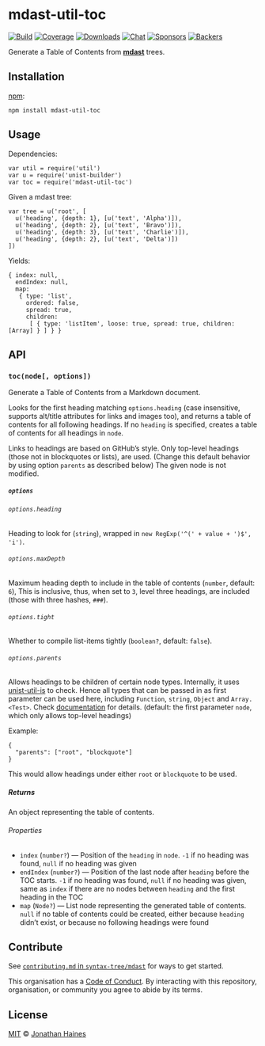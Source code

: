mdast-util-toc
==============

[![Build](https://img.shields.io/travis/syntax-tree/mdast-util-toc.svg)](https://travis-ci.org/syntax-tree/mdast-util-toc) [![Coverage](https://img.shields.io/codecov/c/github/syntax-tree/mdast-util-toc.svg)](https://codecov.io/github/syntax-tree/mdast-util-toc) [![Downloads](https://img.shields.io/npm/dm/mdast-util-toc.svg)](https://www.npmjs.com/package/mdast-util-toc) [![Chat](https://img.shields.io/badge/join%20the%20community-on%20spectrum-7b16ff.svg)](https://spectrum.chat/unified/remark) [![Sponsors](https://opencollective.com/unified/sponsors/badge.svg)](https://opencollective.com/unified) [![Backers](https://opencollective.com/unified/backers/badge.svg)](https://opencollective.com/unified)

Generate a Table of Contents from **[mdast](https://github.com/syntax-tree/mdast)** trees.

Installation
------------

[npm](https://docs.npmjs.com/cli/install):

    npm install mdast-util-toc

Usage
-----

Dependencies:

    var util = require('util')
    var u = require('unist-builder')
    var toc = require('mdast-util-toc')

Given a mdast tree:

    var tree = u('root', [
      u('heading', {depth: 1}, [u('text', 'Alpha')]),
      u('heading', {depth: 2}, [u('text', 'Bravo')]),
      u('heading', {depth: 3}, [u('text', 'Charlie')]),
      u('heading', {depth: 2}, [u('text', 'Delta')])
    ])

Yields:

    { index: null,
      endIndex: null,
      map: 
       { type: 'list',
         ordered: false,
         spread: true,
         children: 
          [ { type: 'listItem', loose: true, spread: true, children: [Array] } ] } }

API
---

### `toc(node[, options])`

Generate a Table of Contents from a Markdown document.

Looks for the first heading matching `options.heading` (case insensitive, supports alt/title attributes for links and images too), and returns a table of contents for all following headings. If no `heading` is specified, creates a table of contents for all headings in `node`.

Links to headings are based on GitHub’s style. Only top-level headings (those not in blockquotes or lists), are used. (Change this default behavior by using option `parents` as described below) The given node is not modified.

##### `options`

###### `options.heading`

Heading to look for (`string`), wrapped in `new RegExp('^(' + value + ')$', 'i')`.

###### `options.maxDepth`

Maximum heading depth to include in the table of contents (`number`, default: `6`), This is inclusive, thus, when set to `3`, level three headings, are included (those with three hashes, `###`).

###### `options.tight`

Whether to compile list-items tightly (`boolean?`, default: `false`).

###### `options.parents`

Allows headings to be children of certain node types. Internally, it uses [unist-util-is](https://github.com/syntax-tree/unist-util-is) to check. Hence all types that can be passed in as first parameter can be used here, including `Function`, `string`, `Object` and `Array.<Test>`. Check [documentation](https://github.com/syntax-tree/unist-util-is#readme) for details. (default: the first parameter `node`, which only allows top-level headings)

Example:

    {
      "parents": ["root", "blockquote"]
    }

This would allow headings under either `root` or `blockquote` to be used.

##### Returns

An object representing the table of contents.

###### Properties

-   `index` (`number?`) — Position of the `heading` in `node`. `-1` if no heading was found, `null` if no heading was given
-   `endIndex` (`number?`) — Position of the last node after `heading` before the TOC starts. `-1` if no heading was found, `null` if no heading was given, same as `index` if there are no nodes between `heading` and the first heading in the TOC
-   `map` (`Node?`) — List node representing the generated table of contents. `null` if no table of contents could be created, either because `heading` didn’t exist, or because no following headings were found

Contribute
----------

See [`contributing.md` in `syntax-tree/mdast`](https://github.com/syntax-tree/mdast/blob/master/contributing.md) for ways to get started.

This organisation has a [Code of Conduct](https://github.com/syntax-tree/mdast/blob/master/code-of-conduct.md). By interacting with this repository, organisation, or community you agree to abide by its terms.

License
-------

[MIT](license) © [Jonathan Haines](https://barrythepenguin.github.io)
